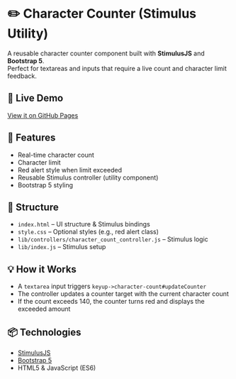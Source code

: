 # ✏️ Character Counter (Stimulus Utility)

A reusable character counter component built with **StimulusJS** and **Bootstrap 5**.  
Perfect for textareas and inputs that require a live count and character limit feedback.

## 🚀 Live Demo
[View it on GitHub Pages](https://ynbxs.github.io/character-counter/)

## 🔧 Features
- Real-time character count
- Character limit
- Red alert style when limit exceeded
- Reusable Stimulus controller (utility component)
- Bootstrap 5 styling

## 🧩 Structure
- `index.html` – UI structure & Stimulus bindings
- `style.css` – Optional styles (e.g., red alert class)
- `lib/controllers/character_count_controller.js` – Stimulus logic
- `lib/index.js` – Stimulus setup

## 💡 How it Works
- A `textarea` input triggers `keyup->character-count#updateCounter`
- The controller updates a counter target with the current character count
- If the count exceeds 140, the counter turns red and displays the exceeded amount

## 📦 Technologies
- [StimulusJS](https://stimulus.hotwired.dev/)
- [Bootstrap 5](https://getbootstrap.com/)
- HTML5 & JavaScript (ES6)
